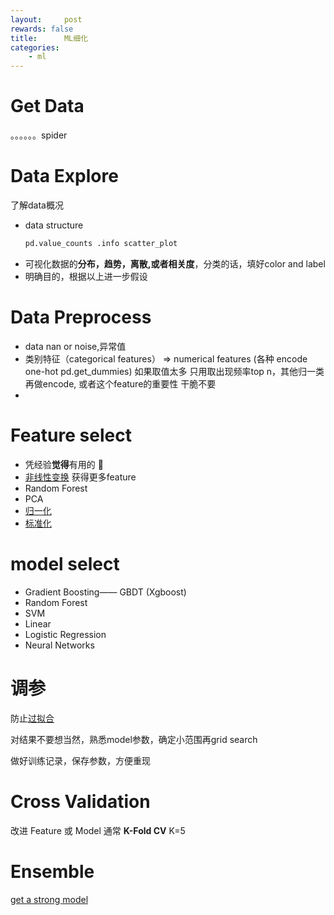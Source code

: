```yaml
---
layout:     post
rewards: false
title:      ML细化
categories:
    - ml
---
```


# Get Data
。。。。。。spider
# Data Explore
了解data概况

- data structure
    ```python
    pd.value_counts .info scatter_plot
    ```
- 可视化数据的**分布，趋势，离散,或者相关度**，分类的话，填好color and label
- 明确目的，根据以上进一步假设

# Data Preprocess
- data nan or noise,异常值
- 类别特征（categorical features） => numerical features (各种 encode one-hot pd.get_dummies)
    如果取值太多 只用取出现频率top n，其他归一类再做encode, 或者这个feature的重要性 干脆不要
- 
# Feature select
- 凭经验**觉得**有用的 🤣
- [非线性变换](/ml/2018/05/10/trick/#非线性变换) 获得更多feature
- Random Forest
- PCA
- [归一化](/ml/2018/05/10/trick/#归一化)
- [标准化](/ml/2018/05/10/trick/#标准化)


# model select
- Gradient Boosting—— GBDT (Xgboost)
- Random Forest
- SVM
- Linear
- Logistic Regression
- Neural Networks

# 调参
防止[过拟合](/ml/2018/05/10/trick/#过拟合)

对结果不要想当然，熟悉model参数，确定小范围再grid search

做好训练记录，保存参数，方便重现

# Cross Validation
改进 Feature 或 Model 
通常 **K-Fold CV** K=5

# Ensemble 
[get a strong model](/ml/2018/04/30/集成学习/)

